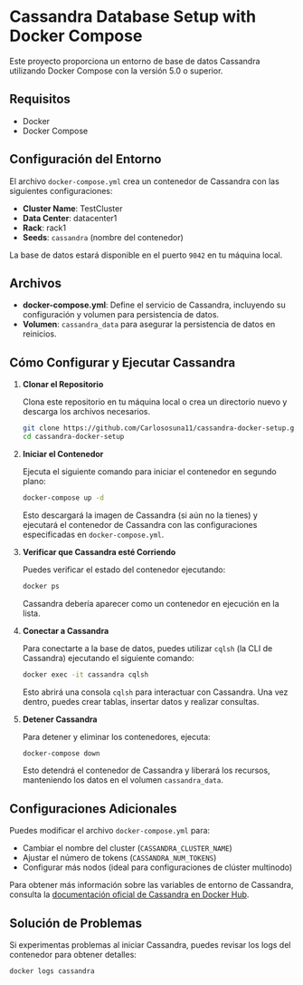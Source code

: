# Cassandra Database Setup with Docker Compose

Este proyecto proporciona un entorno de base de datos Cassandra utilizando Docker Compose con la versión 5.0 o superior.

## Requisitos

- Docker
- Docker Compose

## Configuración del Entorno

El archivo `docker-compose.yml` crea un contenedor de Cassandra con las siguientes configuraciones:

- **Cluster Name**: TestCluster
- **Data Center**: datacenter1
- **Rack**: rack1
- **Seeds**: `cassandra` (nombre del contenedor)

La base de datos estará disponible en el puerto `9042` en tu máquina local.

## Archivos

- **docker-compose.yml**: Define el servicio de Cassandra, incluyendo su configuración y volumen para persistencia de datos.
- **Volumen**: `cassandra_data` para asegurar la persistencia de datos en reinicios.

## Cómo Configurar y Ejecutar Cassandra

1. **Clonar el Repositorio**

   Clona este repositorio en tu máquina local o crea un directorio nuevo y descarga los archivos necesarios.

   ```bash
   git clone https://github.com/Carlososuna11/cassandra-docker-setup.git
   cd cassandra-docker-setup
   ```

2. **Iniciar el Contenedor**

   Ejecuta el siguiente comando para iniciar el contenedor en segundo plano:

   ```bash
   docker-compose up -d
   ```

   Esto descargará la imagen de Cassandra (si aún no la tienes) y ejecutará el contenedor de Cassandra con las configuraciones especificadas en `docker-compose.yml`.

3. **Verificar que Cassandra esté Corriendo**

   Puedes verificar el estado del contenedor ejecutando:

   ```bash
   docker ps
   ```

   Cassandra debería aparecer como un contenedor en ejecución en la lista.

4. **Conectar a Cassandra**

   Para conectarte a la base de datos, puedes utilizar `cqlsh` (la CLI de Cassandra) ejecutando el siguiente comando:

   ```bash
   docker exec -it cassandra cqlsh
   ```

   Esto abrirá una consola `cqlsh` para interactuar con Cassandra. Una vez dentro, puedes crear tablas, insertar datos y realizar consultas.

5. **Detener Cassandra**

   Para detener y eliminar los contenedores, ejecuta:

   ```bash
   docker-compose down
   ```

   Esto detendrá el contenedor de Cassandra y liberará los recursos, manteniendo los datos en el volumen `cassandra_data`.

## Configuraciones Adicionales

Puedes modificar el archivo `docker-compose.yml` para:

- Cambiar el nombre del cluster (`CASSANDRA_CLUSTER_NAME`)
- Ajustar el número de tokens (`CASSANDRA_NUM_TOKENS`)
- Configurar más nodos (ideal para configuraciones de clúster multinodo)

Para obtener más información sobre las variables de entorno de Cassandra, consulta la [documentación oficial de Cassandra en Docker Hub](https://hub.docker.com/_/cassandra).

## Solución de Problemas

Si experimentas problemas al iniciar Cassandra, puedes revisar los logs del contenedor para obtener detalles:

```bash
docker logs cassandra
```
